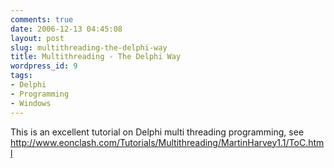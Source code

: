 ```yaml
---
comments: true
date: 2006-12-13 04:45:08
layout: post
slug: multithreading-the-delphi-way
title: Multithreading - The Delphi Way
wordpress_id: 9
tags:
- Delphi
- Programming
- Windows
---
```


This is an excellent tutorial on Delphi multi threading programming, see [http://www.eonclash.com/Tutorials/Multithreading/MartinHarvey1.1/ToC.html ](http://www.eonclash.com/Tutorials/Multithreading/MartinHarvey1.1/ToC.html)
